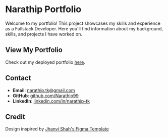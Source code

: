 # Narathip Portfolio

Welcome to my portfolio! This project showcases my skills and experience as a Fullstack Developer. Here you'll find information about my background, skills, and projects I have worked on.

## View My Portfolio
Check out my deployed portfolio [here](https://narathip.xyz/).

## Contact
- **Email**: narathip.tk@gmail.com
- **GitHub**: [github.com/Narathip99](https://github.com/Narathip99)
- **LinkedIn**: [linkedin.com/in/narathip-tk](https://www.linkedin.com/in/narathip-tk/)

## Credit
Design inspired by [Jhanvi Shah's Figma Template](https://www.figma.com/community/file/1318529372146880502/illustration-based-portfolio-website-template?searchSessionId=lybakuga-6gddtq74e4u)
